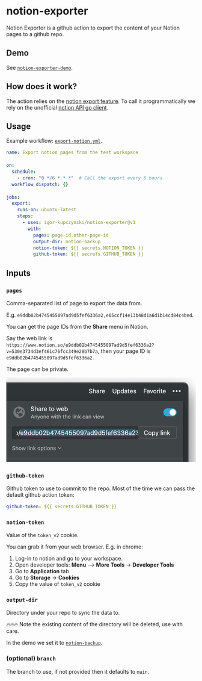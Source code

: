 # notion-exporter

Notion Exporter is a github action to export the content of your Notion pages to a github repo.

## Demo

See [`notion-exporter-demo`](https://github.com/igor-kupczynski/notion-exporter-demo).

## How does it work?

The action relies on the [notion export feature](https://www.notion.so/Export-a-page-as-Markdown-69b6031dd9454022abed8e23a86b0e1e). To call it programmatically we rely on the unofficial [notion API go client](https://www.notion.so/Export-a-page-as-Markdown-69b6031dd9454022abed8e23a86b0e1e).

## Usage

Example workflow: [`export-notion.yml`](https://github.com/igor-kupczynski/notion-exporter-demo/blob/main/.github/workflows/export-notion.yml).

```yaml
name: Export notion pages from the test workspace

on:
  schedule:
    - cron: "0 */6 * * *"  # Call the export every 6 hours
  workflow_dispatch: {}

jobs:
  export:
    runs-on: ubuntu-latest
    steps:
      - uses: igor-kupczynski/notion-exporter@v1
        with:
          pages: page-id,other-page-id
          output-dir: notion-backup
          notion-token: ${{ secrets.NOTION_TOKEN }}
          github-token: ${{ secrets.GITHUB_TOKEN }}
```

## Inputs

### `pages`

Comma-separated list of page to export the data from.

E.g. `e9ddb02b4745455097ad9d5fef6336a2,e65ccf14e13b48d1a6d1b14cd84c4bed`.

You can get the page IDs from the **Share** menu in Notion.

Say the web link is `https://www.notion.so/e9ddb02b4745455097ad9d5fef6336a2?v=530e3734d3ef461c76fcc349e28b7b7a`, then your page ID is `e9ddb02b4745455097ad9d5fef6336a2`.

The page can be private.

![Share menu](imgs/share-menu.png)


### `github-token`

Github token to use to commit to the repo. Most of the time we can pass the default github action token:
```yaml
github-token: ${{ secrets.GITHUB_TOKEN }}
```
  
### `notion-token`

Value of the `token_v2` cookie.

You can grab it from your web browser. E.g. in chrome:
1. Log-in to notion and go to your workspace.
2. Open developer tools: **Menu** --> **More Tools** -> **Developer Tools**
3. Go to **Application** tab 
4. Go tp **Storage** -> **Cookies**
5. Copy the value of `token_v2` cookie


### `output-dir`

Directory under your repo to sync the data to.

🔥🔥🔥 Note the existing content of the directory will be deleted, use with care.

In the demo we set it to [`notion-backup`](https://github.com/igor-kupczynski/notion-exporter-demo/tree/main/notion-backup).

### (optional) `branch`

The branch to use, if not provided then it defaults to `main`.
